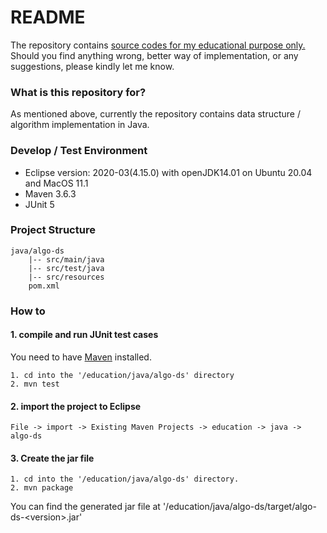 # README #

The repository contains <ins>source codes for my educational purpose only.</ins> Should you find anything wrong, better way of implementation, or any suggestions, please kindly let me know.


### What is this repository for? ###

As mentioned above, currently the repository contains data structure / algorithm implementation in Java.

### Develop / Test Environment ###

* Eclipse version: 2020-03(4.15.0) with openJDK14.01 on Ubuntu 20.04 and MacOS 11.1
* Maven 3.6.3
* JUnit 5

### Project Structure ###
```
java/algo-ds
	|-- src/main/java
	|-- src/test/java  
	|-- src/resources     
	pom.xml               
```

### How to ###

#### 1. compile and run JUnit test cases ####
   You need to have [Maven](http://maven.apache.org/download.cgi) installed.

	1. cd into the '/education/java/algo-ds' directory
	2. mvn test

#### 2. import the project to Eclipse ####

	File -> import -> Existing Maven Projects -> education -> java -> algo-ds

#### 3. Create the jar file ####

	1. cd into the '/education/java/algo-ds' directory.
	2. mvn package

You can find the generated jar file at '/education/java/algo-ds/target/algo-ds-\<version\>.jar'
